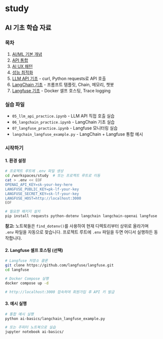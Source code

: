 # study

## AI 기초 학습 자료

### 목차
1. [AI/ML 기본 개념](ai-basics/01_ai_ml_concepts.md)
2. [API 통합](ai-basics/02_api_integration.md)
3. [AI UX 패턴](ai-basics/03_ai_ux_patterns.md)
4. [성능 최적화](ai-basics/04_performance_optimization.md)
5. [LLM API 기초](ai-basics/05_llm_api_practice.ipynb) - curl, Python requests로 API 호출
6. [LangChain 기초](ai-basics/06_langchain_practice.ipynb) - 프롬프트 템플릿, Chain, 메모리, 챗봇
7. [Langfuse 기초](ai-basics/07_langfuse_practice.ipynb) - Docker 셀프 호스팅, Trace logging

### 실습 파일
- `05_llm_api_practice.ipynb` - LLM API 직접 호출 실습
- `06_langchain_practice.ipynb` - LangChain 기초 실습
- `07_langfuse_practice.ipynb` - Langfuse 모니터링 실습
- `langchain_langfuse_example.py` - LangChain + Langfuse 통합 예시

### 시작하기

#### 1. 환경 설정
```bash
# 프로젝트 루트에 .env 파일 생성
cd /workspaces/study  # 또는 프로젝트 루트로 이동
cat > .env << EOF
OPENAI_API_KEY=sk-your-key-here
LANGFUSE_PUBLIC_KEY=pk-lf-your-key
LANGFUSE_SECRET_KEY=sk-lf-your-key
LANGFUSE_HOST=http://localhost:3000
EOF

# 필요한 패키지 설치
pip install requests python-dotenv langchain langchain-openai langfuse
```

**참고:** 노트북들은 `find_dotenv()`를 사용하여 현재 디렉토리부터 상위로 올라가며 `.env` 파일을 자동으로 찾습니다. 프로젝트 루트에 `.env` 파일을 두면 어디서 실행하든 동작합니다.

#### 2. Langfuse 셀프 호스팅 (선택)
```bash
# Langfuse 저장소 클론
git clone https://github.com/langfuse/langfuse.git
cd langfuse

# Docker Compose 실행
docker compose up -d

# http://localhost:3000 접속하여 회원가입 후 API 키 발급
```

#### 3. 예시 실행
```bash
# 통합 예시 실행
python ai-basics/langchain_langfuse_example.py

# 또는 주피터 노트북으로 실습
jupyter notebook ai-basics/
```
